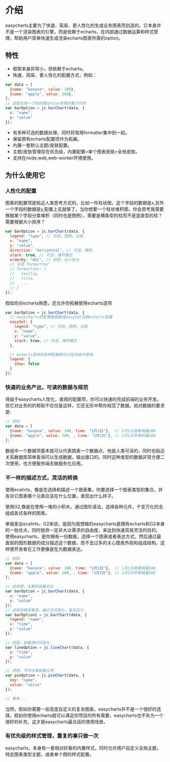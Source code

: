 # 介绍

easycharts主要为了快速、简易、更人性化的生成业务图表而创造的。它本身并不是一个渲染图表的引擎，而是依赖于echarts，在内部通过数据运算和样式管理，帮助用户简单快速生成渲染echarts图表所需的option。

## 特性

- 框架本身非常小，但依赖于echarts。
- 快速、简易、更人性化的配置方式，例如：

~~~javascript
var data = [
  {name: "banana", value: 100},
  {name: "apple", value: 200},
];
// 这是生成一个柱状图option所需的最少代码
var barOption = jc.barChart(data, {
  x: "name",
  y: "value"
});
~~~
- 有多种可选的数据处理，同时将常用formatter集中到一起。
- 保留原有echarts配置项作为拓展。
- 内置一套默认主题/皮肤配置。
- 主题/皮肤管理存在优先级，内置配置>单个图表皮肤>全局皮肤。
- 支持在node,web,web-worker环境使用。

## 为什么使用它

### 人性化的配置
图表的配置项是贴近人类思考方式的，比如一件柱状图，这个字段的数据是x,另外一个字段的数据是y,配置上去就够了。当你想要一个柱状堆积图，你会思考我需要根据某个字段分类堆积（同时也是图例），需要是横条型的柱而不是竖直型的柱？需要根据大小排序？

```javascript
var barOption = jc.barChart(data, {
  legend: "type", // 可选，图例，分类
  x: "name",
  y: "value",
  direction: 'horizontal', // 可选，横向
  stack: true, // 可选，堆积模式
  orderBy: "ASC", // 排序，从小到大
  // 可选 formartter
  // formartter: {
  //   tooltip,
  //   title,
  //   ...
  // }
});
```

假如你对echarts熟悉，还允许你拓展使用echarts选项

```javascript
var barOption = jc.barChart(data, {
  // easycharts的配置被抽象成easySet当做echarts配置
  easySet: {
    legend: "type", // 可选，图例，分类
    x: "name",
    y: "value",
    stack: true, // 可选，堆积模式
  },

  // echarts原来的各种配置都可以在同级中使用。
  legend: {
    show: false
  }
});
```

### 快速的业务产出，可读的数据与规范
得益于easycharts人性化，直观的配置项，你可以快速的完成前端的业务开发。但它对业务的的帮助不仅仅是这样，它还无形中帮你规范了数据。他对数据的要求是:
```javascript
// 例如
var data = [
  {name: "banana", value: 100, time: "1月1日"},  // 1月1日香蕉销量100
  {name: "apple", value: 200, , time: "1月1日"}, // 1月1日苹果销量200
];
```
数组中一个数据项基本就可以代表图表一个数据点，他是人类可读的，同时也贴近关系数据库简单查询可以生成数据，输出接口的。同时这种类型的数据非常方便二次使用，也方便服务端去做服务化应用。

### 不一样的描述方式，灵活的转换

使用ecahrts，像是在选择和描述一个图表集，你要选择一个图表类型的集合，并告诉它图表哪个元素应该在什么位置，表现出什么样子。

使用G2,像是在使用一堆的小积木，通过图形语法，选择各种元件，千变万化的去组成各式各样的图表。

单独拿出ecahrts，G2来说，是因为我想做的easycharts是拥有echarts和G2本身的一些优点，同时放弃一定非大众需求的自由度，来达到快速简易灵活的目的。
使用easycharts，是你拥有一份数据，选择一个图表或者表达方式，然后通过最直观的图形数据的成分描述这个数据，而不去过多的关心图表外观和组成结构。这样使开发者在工作更像是在为数据表达。

```javascript
// 例如
var data = [
  {name: "banana", value: 100, time: "1月1日"},  // 1月1日香蕉销量100
  {name: "apple", value: 200, , time: "1月2日"}, // 1月2日苹果销量200
];

// 柱状图，水果的销量对比
var barOption = jc.barChart(data, {
  x: "name",
  y: "value"
});
// 这样的需求更改，展示方式变化，毫无压力
var barOption1 = jc.barChart(data, {
  legend: "name",
  x: "time",
  y: "value"
});

// 线图，销量随时间变化
var lineOption = jc.lineChart(data, {
  x: "time",
  y: "value"
});

// 饼图，不同水果销量比例
var pieOption = jc.pieChart(data, {
  key: "name",
  value: "value"
});

// 等等...

```

当然，假如你需要一些高度自定义的复杂图表，easycharts并不是一个很好的选择。假如你使用echarts就可以满足你项目的所有需要，easycharts也不失为一个很好的补充，这才是easycharts最合适的使用场景。

### 有优先级的样式管理，重复的事只做一次
easycharts，本身有一套相对好看的内置样式。同时允许用户自定义全局主题，特定图表类型主题，或者单个图的样式配置。

